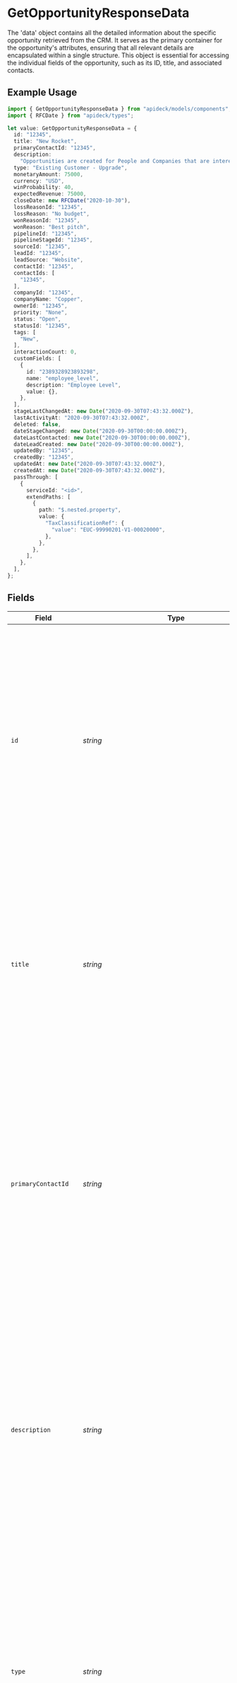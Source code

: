 # GetOpportunityResponseData

The 'data' object contains all the detailed information about the specific opportunity retrieved from the CRM. It serves as the primary container for the opportunity's attributes, ensuring that all relevant details are encapsulated within a single structure. This object is essential for accessing the individual fields of the opportunity, such as its ID, title, and associated contacts.

## Example Usage

```typescript
import { GetOpportunityResponseData } from "apideck/models/components";
import { RFCDate } from "apideck/types";

let value: GetOpportunityResponseData = {
  id: "12345",
  title: "New Rocket",
  primaryContactId: "12345",
  description:
    "Opportunities are created for People and Companies that are interested in buying your products or services. Create Opportunities for People and Companies to move them through one of your Pipelines.",
  type: "Existing Customer - Upgrade",
  monetaryAmount: 75000,
  currency: "USD",
  winProbability: 40,
  expectedRevenue: 75000,
  closeDate: new RFCDate("2020-10-30"),
  lossReasonId: "12345",
  lossReason: "No budget",
  wonReasonId: "12345",
  wonReason: "Best pitch",
  pipelineId: "12345",
  pipelineStageId: "12345",
  sourceId: "12345",
  leadId: "12345",
  leadSource: "Website",
  contactId: "12345",
  contactIds: [
    "12345",
  ],
  companyId: "12345",
  companyName: "Copper",
  ownerId: "12345",
  priority: "None",
  status: "Open",
  statusId: "12345",
  tags: [
    "New",
  ],
  interactionCount: 0,
  customFields: [
    {
      id: "2389328923893298",
      name: "employee_level",
      description: "Employee Level",
      value: {},
    },
  ],
  stageLastChangedAt: new Date("2020-09-30T07:43:32.000Z"),
  lastActivityAt: "2020-09-30T07:43:32.000Z",
  deleted: false,
  dateStageChanged: new Date("2020-09-30T00:00:00.000Z"),
  dateLastContacted: new Date("2020-09-30T00:00:00.000Z"),
  dateLeadCreated: new Date("2020-09-30T00:00:00.000Z"),
  updatedBy: "12345",
  createdBy: "12345",
  updatedAt: new Date("2020-09-30T07:43:32.000Z"),
  createdAt: new Date("2020-09-30T07:43:32.000Z"),
  passThrough: [
    {
      serviceId: "<id>",
      extendPaths: [
        {
          path: "$.nested.property",
          value: {
            "TaxClassificationRef": {
              "value": "EUC-99990201-V1-00020000",
            },
          },
        },
      ],
    },
  ],
};
```

## Fields

| Field                                                                                                                                                                                                                                                                                                                                                                         | Type                                                                                                                                                                                                                                                                                                                                                                          | Required                                                                                                                                                                                                                                                                                                                                                                      | Description                                                                                                                                                                                                                                                                                                                                                                   | Example                                                                                                                                                                                                                                                                                                                                                                       |
| ----------------------------------------------------------------------------------------------------------------------------------------------------------------------------------------------------------------------------------------------------------------------------------------------------------------------------------------------------------------------------- | ----------------------------------------------------------------------------------------------------------------------------------------------------------------------------------------------------------------------------------------------------------------------------------------------------------------------------------------------------------------------------- | ----------------------------------------------------------------------------------------------------------------------------------------------------------------------------------------------------------------------------------------------------------------------------------------------------------------------------------------------------------------------------- | ----------------------------------------------------------------------------------------------------------------------------------------------------------------------------------------------------------------------------------------------------------------------------------------------------------------------------------------------------------------------------- | ----------------------------------------------------------------------------------------------------------------------------------------------------------------------------------------------------------------------------------------------------------------------------------------------------------------------------------------------------------------------------- |
| `id`                                                                                                                                                                                                                                                                                                                                                                          | *string*                                                                                                                                                                                                                                                                                                                                                                      | :heavy_minus_sign:                                                                                                                                                                                                                                                                                                                                                            | A unique identifier for the opportunity within the CRM system. This string value is used to distinguish this particular opportunity from others, allowing for precise retrieval and management of the opportunity's data. It is crucial for operations that require referencing or updating the specific opportunity record.                                                  | 12345                                                                                                                                                                                                                                                                                                                                                                         |
| `title`                                                                                                                                                                                                                                                                                                                                                                       | *string*                                                                                                                                                                                                                                                                                                                                                                      | :heavy_check_mark:                                                                                                                                                                                                                                                                                                                                                            | The title or name of the opportunity, representing its primary label within the CRM. This string is used to identify the opportunity in lists and reports, providing a quick reference to its purpose or nature. It is a mandatory field, ensuring that every opportunity has a clear and descriptive name.                                                                   | New Rocket                                                                                                                                                                                                                                                                                                                                                                    |
| `primaryContactId`                                                                                                                                                                                                                                                                                                                                                            | *string*                                                                                                                                                                                                                                                                                                                                                                      | :heavy_check_mark:                                                                                                                                                                                                                                                                                                                                                            | The unique identifier of the primary contact associated with the opportunity. This string links the opportunity to a specific contact within the CRM, facilitating communication and relationship management. It is a required field, ensuring that each opportunity is connected to a key contact person.                                                                    | 12345                                                                                                                                                                                                                                                                                                                                                                         |
| `description`                                                                                                                                                                                                                                                                                                                                                                 | *string*                                                                                                                                                                                                                                                                                                                                                                      | :heavy_minus_sign:                                                                                                                                                                                                                                                                                                                                                            | A textual description of the opportunity, providing additional context and details about its nature and objectives. This optional string field allows users to include notes or explanations that enhance understanding of the opportunity's scope and significance. It supports better decision-making and strategic planning by offering insights beyond basic identifiers. | Opportunities are created for People and Companies that are interested in buying your products or services. Create Opportunities for People and Companies to move them through one of your Pipelines.                                                                                                                                                                         |
| `type`                                                                                                                                                                                                                                                                                                                                                                        | *string*                                                                                                                                                                                                                                                                                                                                                                      | :heavy_minus_sign:                                                                                                                                                                                                                                                                                                                                                            | Specifies the category or classification of the opportunity within the CRM system. This string value helps in organizing and filtering opportunities based on their type, such as 'New Business', 'Renewal', or 'Upsell'. Understanding the type is crucial for analyzing sales strategies and outcomes.                                                                      | Existing Customer - Upgrade                                                                                                                                                                                                                                                                                                                                                   |
| `monetaryAmount`                                                                                                                                                                                                                                                                                                                                                              | *number*                                                                                                                                                                                                                                                                                                                                                                      | :heavy_minus_sign:                                                                                                                                                                                                                                                                                                                                                            | Represents the total financial value associated with this opportunity, expressed as a numerical amount. This figure is crucial for financial forecasting and assessing the potential impact on revenue. It is typically used in conjunction with the currency field to provide a complete financial overview.                                                                 | 75000                                                                                                                                                                                                                                                                                                                                                                         |
| `currency`                                                                                                                                                                                                                                                                                                                                                                    | [components.GetOpportunityResponseCurrency](../../models/components/getopportunityresponsecurrency.md)                                                                                                                                                                                                                                                                        | :heavy_minus_sign:                                                                                                                                                                                                                                                                                                                                                            | Denotes the currency in which the monetary amount is expressed, following the ISO 4217 standard (e.g., 'USD' for US Dollars). This string value ensures that the financial data is accurately interpreted across different regions and systems, facilitating international business operations.                                                                               | USD                                                                                                                                                                                                                                                                                                                                                                           |
| `winProbability`                                                                                                                                                                                                                                                                                                                                                              | *number*                                                                                                                                                                                                                                                                                                                                                                      | :heavy_minus_sign:                                                                                                                                                                                                                                                                                                                                                            | Indicates the likelihood of successfully closing the opportunity, represented as a percentage (0-100). This numerical value is used by sales teams to prioritize efforts and resources, helping to focus on opportunities with higher chances of success.                                                                                                                     | 40                                                                                                                                                                                                                                                                                                                                                                            |
| `expectedRevenue`                                                                                                                                                                                                                                                                                                                                                             | *number*                                                                                                                                                                                                                                                                                                                                                                      | :heavy_minus_sign:                                                                                                                                                                                                                                                                                                                                                            | Calculates the potential revenue expected from this opportunity, factoring in the win probability. This number is essential for revenue projections and strategic planning, allowing businesses to estimate future income based on current opportunities.                                                                                                                     | 75000                                                                                                                                                                                                                                                                                                                                                                         |
| `closeDate`                                                                                                                                                                                                                                                                                                                                                                   | [RFCDate](../../types/rfcdate.md)                                                                                                                                                                                                                                                                                                                                             | :heavy_minus_sign:                                                                                                                                                                                                                                                                                                                                                            | The date when the opportunity was officially closed, formatted as a string in ISO 8601 date format (YYYY-MM-DD). If this field is null, it indicates that the opportunity is still open and has not been closed yet. This information helps track the lifecycle of sales opportunities within the CRM.                                                                        | 2020-10-30                                                                                                                                                                                                                                                                                                                                                                    |
| `lossReasonId`                                                                                                                                                                                                                                                                                                                                                                | *string*                                                                                                                                                                                                                                                                                                                                                                      | :heavy_minus_sign:                                                                                                                                                                                                                                                                                                                                                            | A unique string identifier representing the specific reason why the opportunity was lost. This ID corresponds to predefined loss reasons within the CRM system, allowing for consistent categorization and analysis of lost opportunities.                                                                                                                                    | 12345                                                                                                                                                                                                                                                                                                                                                                         |
| `lossReason`                                                                                                                                                                                                                                                                                                                                                                  | *string*                                                                                                                                                                                                                                                                                                                                                                      | :heavy_minus_sign:                                                                                                                                                                                                                                                                                                                                                            | A descriptive string explaining why the opportunity was lost. This text provides context and insight into the factors that led to the loss, aiding in future strategy adjustments and decision-making processes.                                                                                                                                                              | No budget                                                                                                                                                                                                                                                                                                                                                                     |
| `wonReasonId`                                                                                                                                                                                                                                                                                                                                                                 | *string*                                                                                                                                                                                                                                                                                                                                                                      | :heavy_minus_sign:                                                                                                                                                                                                                                                                                                                                                            | A unique string identifier representing the specific reason why the opportunity was won. This ID is linked to predefined win reasons in the CRM, facilitating structured analysis of successful sales strategies.                                                                                                                                                             | 12345                                                                                                                                                                                                                                                                                                                                                                         |
| `wonReason`                                                                                                                                                                                                                                                                                                                                                                   | *string*                                                                                                                                                                                                                                                                                                                                                                      | :heavy_minus_sign:                                                                                                                                                                                                                                                                                                                                                            | A descriptive string detailing the reason why the opportunity was won. This information provides valuable insights into successful sales tactics and customer interactions, supporting ongoing sales strategy development.                                                                                                                                                    | Best pitch                                                                                                                                                                                                                                                                                                                                                                    |
| `pipelineId`                                                                                                                                                                                                                                                                                                                                                                  | *string*                                                                                                                                                                                                                                                                                                                                                                      | :heavy_minus_sign:                                                                                                                                                                                                                                                                                                                                                            | The unique identifier for the pipeline that this opportunity is part of. This ID is a string and helps in categorizing the opportunity within a specific sales process. It is useful for tracking the opportunity's progress through different stages of the sales pipeline.                                                                                                  | 12345                                                                                                                                                                                                                                                                                                                                                                         |
| `pipelineStageId`                                                                                                                                                                                                                                                                                                                                                             | *string*                                                                                                                                                                                                                                                                                                                                                                      | :heavy_minus_sign:                                                                                                                                                                                                                                                                                                                                                            | The unique identifier for the current stage of the opportunity within its pipeline. This string value indicates the specific phase the opportunity is in, such as 'Negotiation' or 'Proposal', and is crucial for understanding its current status in the sales cycle.                                                                                                        | 12345                                                                                                                                                                                                                                                                                                                                                                         |
| `sourceId`                                                                                                                                                                                                                                                                                                                                                                    | *string*                                                                                                                                                                                                                                                                                                                                                                      | :heavy_minus_sign:                                                                                                                                                                                                                                                                                                                                                            | The unique identifier for the source from which the opportunity originated. This string helps in identifying and analyzing the origin of the opportunity, such as a marketing campaign or referral, aiding in source tracking and performance evaluation.                                                                                                                     | 12345                                                                                                                                                                                                                                                                                                                                                                         |
| `leadId`                                                                                                                                                                                                                                                                                                                                                                      | *string*                                                                                                                                                                                                                                                                                                                                                                      | :heavy_minus_sign:                                                                                                                                                                                                                                                                                                                                                            | The unique identifier for the lead associated with this opportunity. This string value links the opportunity to its originating lead, providing context on its initial point of contact and facilitating lead tracking and management.                                                                                                                                        | 12345                                                                                                                                                                                                                                                                                                                                                                         |
| `leadSource`                                                                                                                                                                                                                                                                                                                                                                  | *string*                                                                                                                                                                                                                                                                                                                                                                      | :heavy_minus_sign:                                                                                                                                                                                                                                                                                                                                                            | The descriptive name of the source from which the lead associated with this opportunity was generated. This string provides insight into the lead's origin, such as 'Webinar' or 'Trade Show', and is important for understanding lead acquisition channels.                                                                                                                  | Website                                                                                                                                                                                                                                                                                                                                                                       |
| `contactId`                                                                                                                                                                                                                                                                                                                                                                   | *string*                                                                                                                                                                                                                                                                                                                                                                      | :heavy_minus_sign:                                                                                                                                                                                                                                                                                                                                                            | The unique identifier of the contact associated with the opportunity. This ID is used to link the opportunity to a specific contact within the CRM system. It is returned as a string and may be null if no contact is associated.                                                                                                                                            | 12345                                                                                                                                                                                                                                                                                                                                                                         |
| `contactIds`                                                                                                                                                                                                                                                                                                                                                                  | *string*[]                                                                                                                                                                                                                                                                                                                                                                    | :heavy_minus_sign:                                                                                                                                                                                                                                                                                                                                                            | An array containing the unique identifiers of all contacts linked to the opportunity. Each ID in the array is a string, allowing for multiple contacts to be associated with a single opportunity. This is useful for opportunities involving multiple stakeholders.                                                                                                          |                                                                                                                                                                                                                                                                                                                                                                               |
| `companyId`                                                                                                                                                                                                                                                                                                                                                                   | *string*                                                                                                                                                                                                                                                                                                                                                                      | :heavy_minus_sign:                                                                                                                                                                                                                                                                                                                                                            | The unique identifier of the company associated with the opportunity. This ID is a string that links the opportunity to a specific company record in the CRM, facilitating company-specific opportunity tracking.                                                                                                                                                             | 12345                                                                                                                                                                                                                                                                                                                                                                         |
| `companyName`                                                                                                                                                                                                                                                                                                                                                                 | *string*                                                                                                                                                                                                                                                                                                                                                                      | :heavy_minus_sign:                                                                                                                                                                                                                                                                                                                                                            | The name of the company associated with the opportunity. This is a string value that provides a human-readable reference to the company, aiding in the identification and analysis of the opportunity within the CRM.                                                                                                                                                         | Copper                                                                                                                                                                                                                                                                                                                                                                        |
| `ownerId`                                                                                                                                                                                                                                                                                                                                                                     | *string*                                                                                                                                                                                                                                                                                                                                                                      | :heavy_minus_sign:                                                                                                                                                                                                                                                                                                                                                            | The unique identifier of the user who owns the opportunity. This ID is crucial for tracking responsibility and accountability within the CRM system. It is typically a UUID string that links the opportunity to a specific user profile.                                                                                                                                     | 12345                                                                                                                                                                                                                                                                                                                                                                         |
| `priority`                                                                                                                                                                                                                                                                                                                                                                    | *string*                                                                                                                                                                                                                                                                                                                                                                      | :heavy_minus_sign:                                                                                                                                                                                                                                                                                                                                                            | The priority level of the opportunity, indicating its importance or urgency within the sales pipeline. This is usually represented as a string such as 'High', 'Medium', or 'Low', helping sales teams prioritize their efforts.                                                                                                                                              | None                                                                                                                                                                                                                                                                                                                                                                          |
| `status`                                                                                                                                                                                                                                                                                                                                                                      | *string*                                                                                                                                                                                                                                                                                                                                                                      | :heavy_minus_sign:                                                                                                                                                                                                                                                                                                                                                            | The current status of the opportunity, reflecting its stage in the sales process. Common statuses might include 'Open', 'Closed', or 'In Progress', and this string value helps users quickly assess the opportunity's progress.                                                                                                                                              | Open                                                                                                                                                                                                                                                                                                                                                                          |
| `statusId`                                                                                                                                                                                                                                                                                                                                                                    | *string*                                                                                                                                                                                                                                                                                                                                                                      | :heavy_minus_sign:                                                                                                                                                                                                                                                                                                                                                            | The unique identifier of the current status of the opportunity. This ID is used internally to map the status to its corresponding description and is typically a UUID string.                                                                                                                                                                                                 | 12345                                                                                                                                                                                                                                                                                                                                                                         |
| `tags`                                                                                                                                                                                                                                                                                                                                                                        | *string*[]                                                                                                                                                                                                                                                                                                                                                                    | :heavy_minus_sign:                                                                                                                                                                                                                                                                                                                                                            | An array of tags associated with the opportunity, providing additional context or categorization. Tags are typically strings that can be used for filtering and organizing opportunities within the CRM.                                                                                                                                                                      | [<br/>"New"<br/>]                                                                                                                                                                                                                                                                                                                                                             |
| `interactionCount`                                                                                                                                                                                                                                                                                                                                                            | *number*                                                                                                                                                                                                                                                                                                                                                                      | :heavy_minus_sign:                                                                                                                                                                                                                                                                                                                                                            | The total number of interactions recorded with this opportunity. This number provides insight into the level of engagement and activity related to the opportunity, helping to assess its progress and potential.                                                                                                                                                             | 0                                                                                                                                                                                                                                                                                                                                                                             |
| `customFields`                                                                                                                                                                                                                                                                                                                                                                | [components.GetOpportunityResponseCustomFields](../../models/components/getopportunityresponsecustomfields.md)[]                                                                                                                                                                                                                                                              | :heavy_minus_sign:                                                                                                                                                                                                                                                                                                                                                            | A collection of custom fields associated with the opportunity, allowing for additional, user-defined data to be stored. Each entry in the array represents a unique custom field, providing flexibility in data management.                                                                                                                                                   |                                                                                                                                                                                                                                                                                                                                                                               |
| `stageLastChangedAt`                                                                                                                                                                                                                                                                                                                                                          | [Date](https://developer.mozilla.org/en-US/docs/Web/JavaScript/Reference/Global_Objects/Date)                                                                                                                                                                                                                                                                                 | :heavy_minus_sign:                                                                                                                                                                                                                                                                                                                                                            | The timestamp indicating when the opportunity's stage was last updated. This string is formatted in ISO 8601 and helps track the progression of the opportunity through different sales stages.                                                                                                                                                                               | 2020-09-30T07:43:32.000Z                                                                                                                                                                                                                                                                                                                                                      |
| `lastActivityAt`                                                                                                                                                                                                                                                                                                                                                              | *string*                                                                                                                                                                                                                                                                                                                                                                      | :heavy_minus_sign:                                                                                                                                                                                                                                                                                                                                                            | The timestamp of the most recent activity related to the opportunity, formatted in ISO 8601. This provides insight into the latest interactions or updates, aiding in activity tracking and management.                                                                                                                                                                       | 2020-09-30T07:43:32.000Z                                                                                                                                                                                                                                                                                                                                                      |
| `deleted`                                                                                                                                                                                                                                                                                                                                                                     | *boolean*                                                                                                                                                                                                                                                                                                                                                                     | :heavy_minus_sign:                                                                                                                                                                                                                                                                                                                                                            | A boolean flag indicating whether the opportunity has been marked as deleted. If true, the opportunity is considered removed from active records, though it may still exist in the system for archival purposes.                                                                                                                                                              | false                                                                                                                                                                                                                                                                                                                                                                         |
| `dateStageChanged`                                                                                                                                                                                                                                                                                                                                                            | [Date](https://developer.mozilla.org/en-US/docs/Web/JavaScript/Reference/Global_Objects/Date)                                                                                                                                                                                                                                                                                 | :heavy_minus_sign:                                                                                                                                                                                                                                                                                                                                                            | The date and time when the opportunity's stage was last updated. This timestamp is formatted as an ISO 8601 string, allowing developers to track changes in the sales process. It provides insights into the progression of the opportunity within the CRM.                                                                                                                   | 2020-09-30T00:00:00.000Z                                                                                                                                                                                                                                                                                                                                                      |
| `dateLastContacted`                                                                                                                                                                                                                                                                                                                                                           | [Date](https://developer.mozilla.org/en-US/docs/Web/JavaScript/Reference/Global_Objects/Date)                                                                                                                                                                                                                                                                                 | :heavy_minus_sign:                                                                                                                                                                                                                                                                                                                                                            | The date and time of the most recent contact with the opportunity, formatted as an ISO 8601 string. This information helps users understand the recency of interactions, aiding in follow-up strategies and engagement tracking.                                                                                                                                              | 2020-09-30T00:00:00.000Z                                                                                                                                                                                                                                                                                                                                                      |
| `dateLeadCreated`                                                                                                                                                                                                                                                                                                                                                             | [Date](https://developer.mozilla.org/en-US/docs/Web/JavaScript/Reference/Global_Objects/Date)                                                                                                                                                                                                                                                                                 | :heavy_minus_sign:                                                                                                                                                                                                                                                                                                                                                            | The creation date and time of the lead associated with this opportunity, presented as an ISO 8601 string. This property helps in understanding the lifecycle of the opportunity from lead generation to current status.                                                                                                                                                       | 2020-09-30T00:00:00.000Z                                                                                                                                                                                                                                                                                                                                                      |
| `customMappings`                                                                                                                                                                                                                                                                                                                                                              | [components.GetOpportunityResponseCustomMappings](../../models/components/getopportunityresponsecustommappings.md)                                                                                                                                                                                                                                                            | :heavy_minus_sign:                                                                                                                                                                                                                                                                                                                                                            | An object containing any custom mappings configured for this opportunity. This allows for extended data representation and integration with other systems, providing flexibility in how opportunity data is utilized.                                                                                                                                                         |                                                                                                                                                                                                                                                                                                                                                                               |
| `updatedBy`                                                                                                                                                                                                                                                                                                                                                                   | *string*                                                                                                                                                                                                                                                                                                                                                                      | :heavy_minus_sign:                                                                                                                                                                                                                                                                                                                                                            | The unique identifier of the user who last made updates to the opportunity. This string helps in auditing changes and understanding who is responsible for the latest modifications within the CRM system.                                                                                                                                                                    | 12345                                                                                                                                                                                                                                                                                                                                                                         |
| `createdBy`                                                                                                                                                                                                                                                                                                                                                                   | *string*                                                                                                                                                                                                                                                                                                                                                                      | :heavy_minus_sign:                                                                                                                                                                                                                                                                                                                                                            | The unique identifier of the user who originally created the opportunity record in the CRM system. This is typically a user ID string that helps track the origin of the opportunity. Useful for auditing and understanding the history of the record.                                                                                                                        | 12345                                                                                                                                                                                                                                                                                                                                                                         |
| `updatedAt`                                                                                                                                                                                                                                                                                                                                                                   | [Date](https://developer.mozilla.org/en-US/docs/Web/JavaScript/Reference/Global_Objects/Date)                                                                                                                                                                                                                                                                                 | :heavy_minus_sign:                                                                                                                                                                                                                                                                                                                                                            | The timestamp indicating when the opportunity record was last modified. This is formatted as an ISO 8601 string, providing precise date and time details. It helps users track the most recent changes to the opportunity.                                                                                                                                                    | 2020-09-30T07:43:32.000Z                                                                                                                                                                                                                                                                                                                                                      |
| `createdAt`                                                                                                                                                                                                                                                                                                                                                                   | [Date](https://developer.mozilla.org/en-US/docs/Web/JavaScript/Reference/Global_Objects/Date)                                                                                                                                                                                                                                                                                 | :heavy_minus_sign:                                                                                                                                                                                                                                                                                                                                                            | The timestamp representing when the opportunity was initially created in the CRM. This is provided in ISO 8601 format, allowing users to understand the age and lifecycle of the opportunity.                                                                                                                                                                                 | 2020-09-30T07:43:32.000Z                                                                                                                                                                                                                                                                                                                                                      |
| `passThrough`                                                                                                                                                                                                                                                                                                                                                                 | [components.GetOpportunityResponsePassThrough](../../models/components/getopportunityresponsepassthrough.md)[]                                                                                                                                                                                                                                                                | :heavy_minus_sign:                                                                                                                                                                                                                                                                                                                                                            | An array containing service-specific custom data or modifications that are passed through during the creation or update of resources. This allows for flexibility and customization in handling opportunity data across different services.                                                                                                                                   |                                                                                                                                                                                                                                                                                                                                                                               |